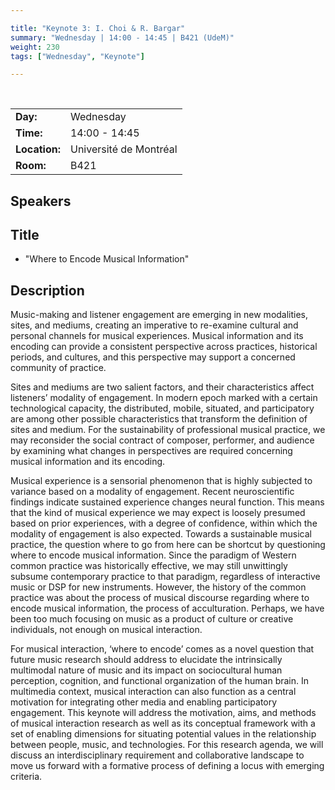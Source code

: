 ```yaml
---

title: "Keynote 3: I. Choi & R. Bargar"
summary: "Wednesday | 14:00 - 14:45 | B421 (UdeM)"
weight: 230
tags: ["Wednesday", "Keynote"]

---
```


<br>

| | |
| - | - |
| **Day:** | Wednesday |
| **Time:** | 14:00 - 14:45 |
| **Location:** | Université de Montréal |
| **Room:** | B421 |

## Speakers

<!-- - [Insook Choi]({{< relref "/authors/insook-choi" >}}) -->
<!-- - [Robin Bargar]({{< relref "/authors/robin-bargar" >}}) -->

## Title

- "Where to Encode Musical Information"

## Description

Music-making and listener engagement are emerging in new modalities, sites, and mediums, creating an imperative to re-examine cultural and personal channels for musical experiences. Musical information and its encoding can provide a consistent perspective across practices, historical periods, and cultures, and this perspective may support a concerned community of practice.

Sites and mediums are two salient factors, and their characteristics affect listeners’ modality of engagement. In modern epoch marked with a certain technological capacity, the distributed, mobile, situated, and participatory are among other possible characteristics that transform the definition of sites and medium. For the sustainability of professional musical practice, we may reconsider the social contract of composer, performer, and audience by examining what changes in perspectives are required concerning musical information and its encoding.

Musical experience is a sensorial phenomenon that is highly subjected to variance based on a modality of engagement. Recent neuroscientific findings indicate sustained experience changes neural function. This means that the kind of musical experience we may expect is loosely presumed based on prior experiences, with a degree of confidence, within which the modality of engagement is also expected. Towards a sustainable musical practice, the question where to go from here can be shortcut by questioning where to encode musical information. Since the paradigm of Western common practice was historically effective, we may still unwittingly subsume contemporary practice to that paradigm, regardless of interactive music or DSP for new instruments. However, the history of the common practice was about the process of musical discourse regarding where to encode musical information, the process of acculturation. Perhaps, we have been too much focusing on music as a product of culture or creative individuals, not enough on musical interaction.

For musical interaction, ‘where to encode’ comes as a novel question that future music research should address to elucidate the intrinsically multimodal nature of music and its impact on sociocultural human perception, cognition, and functional organization of the human brain. In multimedia context, musical interaction can also function as a central motivation for integrating other media and enabling participatory engagement.  This keynote will address the motivation, aims, and methods of musical interaction research as well as its conceptual framework with a set of enabling dimensions for situating potential values in the relationship between people, music, and technologies. For this research agenda, we will discuss an interdisciplinary requirement and collaborative landscape to move us forward with a formative process of defining a locus with emerging criteria.
